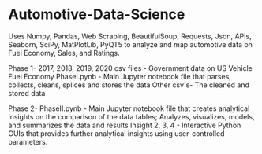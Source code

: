 # Automotive-Data-Science
Uses Numpy, Pandas, Web Scraping, BeautifulSoup, Requests, Json, APIs, Seaborn, SciPy, MatPlotLib, PyQT5 to analyze and map automotive data on Fuel Economy, Sales, and Ratings.

Phase 1- 
2017, 2018, 2019, 2020 csv files - Government data on US Vehicle Fuel Economy
PhaseI.pynb - Main Jupyter notebook file that parses, collects, cleans, splices and stores the data
Other csv's- The cleaned and stored data

Phase 2-
PhaseII.pynb - Main Jupyter notebook file that creates analytical insights on the comparison of the data tables; Analyzes, visualizes, models, and summarizes the data and results
Insight 2, 3, 4 - Interactive Python GUIs that provides further analytical insights using user-controlled parameters.

